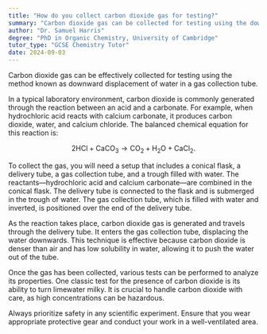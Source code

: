 ```yaml
---
title: "How do you collect carbon dioxide gas for testing?"
summary: "Carbon dioxide gas can be collected for testing using the downward displacement of water in a gas collection tube."
author: "Dr. Samuel Harris"
degree: "PhD in Organic Chemistry, University of Cambridge"
tutor_type: "GCSE Chemistry Tutor"
date: 2024-09-03
---
```


Carbon dioxide gas can be effectively collected for testing using the method known as downward displacement of water in a gas collection tube.

In a typical laboratory environment, carbon dioxide is commonly generated through the reaction between an acid and a carbonate. For example, when hydrochloric acid reacts with calcium carbonate, it produces carbon dioxide, water, and calcium chloride. The balanced chemical equation for this reaction is:

$$
2 \text{HCl} + \text{CaCO}_3 \rightarrow \text{CO}_2 + \text{H}_2\text{O} + \text{CaCl}_2.
$$

To collect the gas, you will need a setup that includes a conical flask, a delivery tube, a gas collection tube, and a trough filled with water. The reactants—hydrochloric acid and calcium carbonate—are combined in the conical flask. The delivery tube is connected to the flask and is submerged in the trough of water. The gas collection tube, which is filled with water and inverted, is positioned over the end of the delivery tube.

As the reaction takes place, carbon dioxide gas is generated and travels through the delivery tube. It enters the gas collection tube, displacing the water downwards. This technique is effective because carbon dioxide is denser than air and has low solubility in water, allowing it to push the water out of the tube.

Once the gas has been collected, various tests can be performed to analyze its properties. One classic test for the presence of carbon dioxide is its ability to turn limewater milky. It is crucial to handle carbon dioxide with care, as high concentrations can be hazardous.

Always prioritize safety in any scientific experiment. Ensure that you wear appropriate protective gear and conduct your work in a well-ventilated area.
    